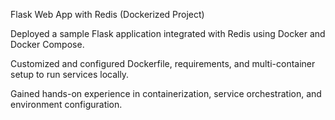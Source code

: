 Flask Web App with Redis (Dockerized Project)

Deployed a sample Flask application integrated with Redis using Docker and Docker Compose.

Customized and configured Dockerfile, requirements, and multi-container setup to run services locally.

Gained hands-on experience in containerization, service orchestration, and environment configuration.

